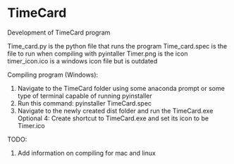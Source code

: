 # TimeCard
Development of TimeCard program

Time_card.py is the python file that runs the program
Time_card.spec is the file to run when compiling with pyintaller
Timer.png is the icon
timer_icon.ico is a windows icon file but is outdated


Compiling program (Windows):
  1. Navigate to the TimeCard folder using some anaconda prompt or some type of terminal capable of running pyinstaller
  2. Run this command: pyinstaller TimeCard.spec
  3. Navigate to the newly created dist folder and run the TimeCard.exe
  Optional
  4: Create shortcut to TimeCard.exe and set its icon to be Timer.ico

TODO:
1. Add information on compiling for mac and linux
